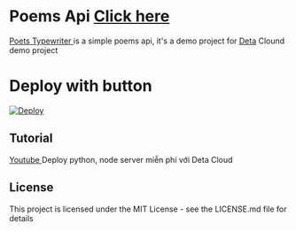 # Poems Api <a href="https://phudinhtruongk18.github.io/poets-typewriter/"> Click here </a>
<a href="https://github.com/phudinhtruongk18/poets-typewriter"> Poets Typewriter </a> is a simple poems api, it's a demo project for <a href="https://www.deta.sh/">Deta</a> Clound demo project

# Deploy with button
[![Deploy](https://button.deta.dev/1/svg)](https://go.deta.dev/deploy?repo=https://github.com/phudinhtruongk18/PoemApi)


## Tutorial
<a href="https://www.youtube.com/watch?v=2iADFoeJTrs&ab_channel=Ph%C3%BA%C4%90%C3%ACnhTr%C6%B0%C6%A1ng">Youtube </a> Deploy python, node server miễn phí với Deta Cloud
## License
This project is licensed under the MIT License - see the LICENSE.md file for details
